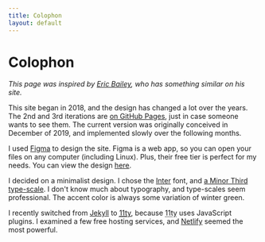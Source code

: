 ```yaml
---
title: Colophon
layout: default
---
```


# Colophon

_This page was inspired by [Eric Bailey](https://ericwbailey.design), who has something similar on his site._

This site began in 2018, and the design has changed a lot over the years. The 2nd and 3rd iterations are [on GitHub Pages](https://b3u.github.io/archives), just in case someone wants to see them. The current version was originally conceived in December of 2019, and implemented slowly over the following months.

I used [Figma](https://figma.com) to design the site. Figma is a web app, so you can open your files on any computer (including Linux). Plus, their free tier is perfect for my needs. You can view the design [here](https://www.figma.com/file/CERO1a9U7dVXyCm9p2tqnp/Binyam.in).

I decided on a minimalist design. I chose the [Inter](https://rsms.me/inter) font, and [a Minor Third type-scale](https://type-scale.com/?scale=1.200). I don't know much about typography, and type-scales seem professional. The accent color is always some variation of winter green.

I recently switched from [Jekyll](jekyllrb.com) to [<abbr title="Eleventy">11ty</abbr>](11ty.dev), because <abbr title="Eleventy">11ty</abbr> uses JavaScript plugins. I examined a few free hosting services, and [Netlify](netlify.com) seemed the most powerful.